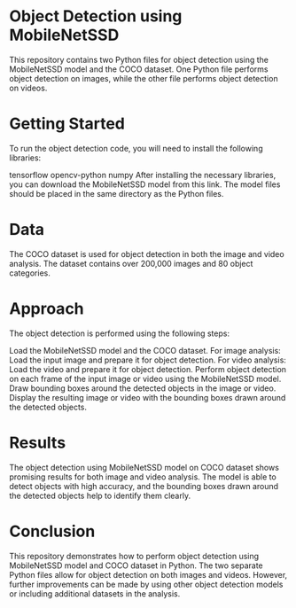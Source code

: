 # Object Detection using MobileNetSSD
This repository contains two Python files for object detection using the MobileNetSSD model and the COCO dataset. One Python file performs object detection on images, while the other file performs object detection on videos.

# Getting Started
To run the object detection code, you will need to install the following libraries:

tensorflow
opencv-python
numpy
After installing the necessary libraries, you can download the MobileNetSSD model from this link. The model files should be placed in the same directory as the Python files.

# Data
The COCO dataset is used for object detection in both the image and video analysis. The dataset contains over 200,000 images and 80 object categories.

# Approach
The object detection is performed using the following steps:

Load the MobileNetSSD model and the COCO dataset.
For image analysis: Load the input image and prepare it for object detection.
For video analysis: Load the video and prepare it for object detection.
Perform object detection on each frame of the input image or video using the MobileNetSSD model.
Draw bounding boxes around the detected objects in the image or video.
Display the resulting image or video with the bounding boxes drawn around the detected objects.

# Results
The object detection using MobileNetSSD model on COCO dataset shows promising results for both image and video analysis. The model is able to detect objects with high accuracy, and the bounding boxes drawn around the detected objects help to identify them clearly.

# Conclusion
This repository demonstrates how to perform object detection using MobileNetSSD model and COCO dataset in Python. The two separate Python files allow for object detection on both images and videos. However, further improvements can be made by using other object detection models or including additional datasets in the analysis.
